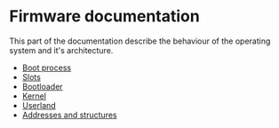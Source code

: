 # Firmware documentation

This part of the documentation describe the behaviour of the operating system
and it's architecture.

- [Boot process](boot-process.md)
- [Slots](slots.md)
- [Bootloader](bootloader.md)
- [Kernel](kernel.md)
- [Userland](userland.md)
- [Addresses and structures](addresses-structures.md)
